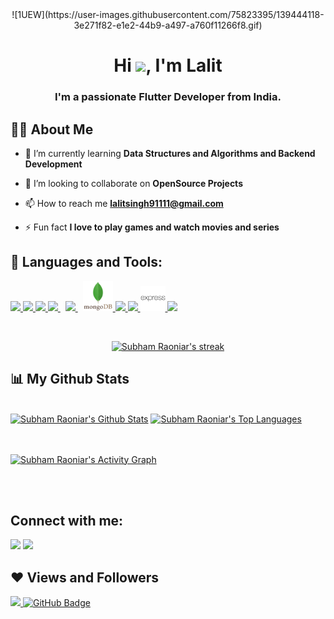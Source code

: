 <!-- <a href="#"><img width="100%" height="auto" src="https://i.imgur.com/iXuL1HG.png" height="175px"/></a>
 -->
 
<div align="center">
![1UEW](https://user-images.githubusercontent.com/75823395/139444118-3e271f82-e1e2-44b9-a497-a760f11266f8.gif)

</div>

<h1 align="center">Hi <img src="https://raw.githubusercontent.com/MartinHeinz/MartinHeinz/master/wave.gif" width="30px">, I'm Lalit</h1>

<h3 align="center">I'm a passionate Flutter Developer from India.</h3>


## 🙋‍♂️ About Me

<!-- - 🔭 I’m currently working on **[Covid-19 Tracker](https://covid-19-tracker-e4bda.web.app/)** -->

- 🌱 I’m currently learning **Data Structures and Algorithms and Backend Development**

- 👯 I’m looking to collaborate on **OpenSource Projects**

<!-- - 👨‍💻 All of my projects are available at **[My Portfolio](https://subhamraoniar.com)** -->

- 📫 How to reach me **lalitsingh91111@gmail.com**

- ⚡ Fun fact **I love to play games and watch movies and series**

## 🚀 Languages and Tools:

<p align="left">
  <a href="https://flutter.dev/" target="_blank"> <img src="https://img.icons8.com/fluency/48/000000/flutter.png" />
  </a>
  <a href="https://developer.mozilla.org/en-US/docs/Web/JavaScript" target="_blank"> <img
      src="https://img.icons8.com/color/48/000000/javascript.png" /> </a>
  <a href="https://www.python.org" target="_blank"> <img src="https://img.icons8.com/color/48/000000/python.png" /> </a>
  <a style="padding-right:8px;" href="https://nodejs.org" target="_blank"> <img
      src="https://img.icons8.com/color/48/000000/nodejs.png" /> </a>
  <a style="padding-right:8px;" href="https://www.mysql.com/" target="_blank"> <img
      src="https://img.icons8.com/fluent/50/000000/mysql-logo.png" /> </a>
  <a href="https://www.mongodb.com/" target="_blank"> <img
      src="https://raw.githubusercontent.com/devicons/devicon/master/icons/mongodb/mongodb-original-wordmark.svg"
      alt="mongodb" width="48" height="48" /> </a>
  <a href="https://firebase.google.com/" target="_blank"> <img
      src="https://img.icons8.com/color/48/000000/firebase.png" /> </a>
  <a href="https://git-scm.com/" target="_blank"> <img src="https://img.icons8.com/color/48/000000/git.png" /> </a>
  <a href="https://expressjs.com" target="_blank"> <img
      src="https://raw.githubusercontent.com/devicons/devicon/master/icons/express/express-original-wordmark.svg"
      alt="express" width="40" height="40" /> </a>
  <a href="https://www.cplusplus.com/doc/tutorial/" target="_blank"><img src="https://img.icons8.com/color/48/000000/c-plus-plus-logo.png"/></a>
</p>

<!-- [![React Badge](https://img.shields.io/badge/-React-61DBFB?style=for-the-badge&labelColor=black&logo=react&logoColor=61DBFB)](#)  [![Javascript Badge](https://img.shields.io/badge/-Javascript-F0DB4F?style=for-the-badge&labelColor=black&logo=javascript&logoColor=F0DB4F)](#) [![Typescript Badge](https://img.shields.io/badge/-Typescript-007acc?style=for-the-badge&labelColor=black&logo=typescript&logoColor=007acc)](#) [![Nodejs Badge](https://img.shields.io/badge/-Nodejs-3C873A?style=for-the-badge&labelColor=black&logo=node.js&logoColor=3C873A)](#) [![GraphQL Badge](https://img.shields.io/badge/-GraphQl-e535ab?style=for-the-badge&labelColor=black&logo=node.js&logoColor=e535ab)](#) -->
<br/>

<p align="center">
    <a href="https://github.com/lalit-commits/github-readme-streak-stats">
        <img title="🔥 Get streak stats for your profile at git.io/streak-stats" alt="Subham Raoniar's streak" src="https://github-readme-streak-stats.herokuapp.com/?user=lalit-commits&theme=black-ice&hide_border=true&stroke=0000&background=060A0CD0"/>
    </a>
</p>

## 📊 My Github Stats

  <br/>
    <a href="https://github.com/lalit-commits/github-readme-stats"><img alt="Subham Raoniar's Github Stats" src="https://github-readme-stats.vercel.app/api?username=lalit-commits&show_icons=true&count_private=true&theme=react&hide_border=true&bg_color=0D1117" /></a>
  <a href="https://github.com/lalit-commits/github-readme-stats"><img alt="Subham Raoniar's Top Languages" src="https://github-readme-stats.vercel.app/api/top-langs/?username=lalit-commits&langs_count=8&count_private=true&layout=compact&theme=react&hide_border=true&bg_color=0D1117" /></a>
  <br/>
  

<br/>
<br/>

<a href="https://github.com/lalit-commits/github-readme-activity-graph"><img alt="Subham Raoniar's Activity Graph" src="https://activity-graph.herokuapp.com/graph?username=lalit-commits&bg_color=0D1117&color=5BCDEC&line=5BCDEC&point=FFFFFF&hide_border=true" /></a>

<br/>
<br/>

## Connect with me:
<p align="left">

<a href = "https://www.linkedin.com/in/lalit-singh-60990a1bb/"><img src="https://img.icons8.com/fluent/48/000000/linkedin.png"/></a>
<a href = "https://twitter.com/lit__lalit"><img src="https://img.icons8.com/fluent/48/000000/twitter.png"/></a>
</p>

## ❤ Views and Followers
<a href="https://github.com/Meghna-DAS/github-profile-views-counter">
    <img src="https://komarev.com/ghpvc/?username=lalit-commits">
</a>
<a href="https://github.com/lalit-commits?tab=followers"><img src="https://img.shields.io/github/followers/lalit-commits?label=Followers&style=social" alt="GitHub Badge"></a>

